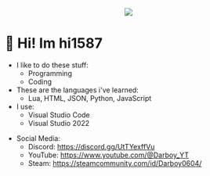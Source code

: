 <div align="center">
  <a href="https://discord.com/users/859858790592282704">
    <img src="https://lanyard.cnrad.dev/api/859858790592282704" />
  </a>
</div>

# 👋 Hi! Im hi1587
  - I like to do these stuff:
    - Programming
    - Coding
  - These are the languages i've learned:
    - Lua, HTML, JSON, Python, JavaScript
  - I use:
    - Visual Studio Code
    - Visual Studio 2022
>  
  - Social Media:
    - Discord: https://discord.gg/UtTYexffVu
    - YouTube: https://www.youtube.com/@Darboy_YT
    - Steam: https://steamcommunity.com/id/Darboy0604/
